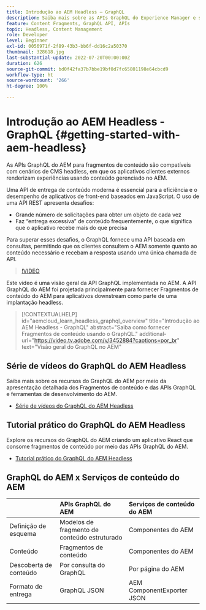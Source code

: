 ```yaml
---
title: Introdução ao AEM Headless — GraphQL
description: Saiba mais sobre as APIs GraphQL do Experience Manager e seus recursos.
feature: Content Fragments, GraphQL API, APIs
topic: Headless, Content Management
role: Developer
level: Beginner
exl-id: 0056971f-2f89-43b3-bb6f-dd16c2a50370
thumbnail: 328618.jpg
last-substantial-update: 2022-07-20T00:00:00Z
duration: 626
source-git-commit: bd0f42fa37b7bbe19bf0d7fc65801198e64cbcd9
workflow-type: ht
source-wordcount: '266'
ht-degree: 100%

---
```


# Introdução ao AEM Headless - GraphQL {#getting-started-with-aem-headless}

As APIs GraphQL do AEM para fragmentos de conteúdo
são compatíveis com cenários de CMS headless, em que os aplicativos clientes externos renderizam experiências usando conteúdo gerenciado no AEM.

Uma API de entrega de conteúdo moderna é essencial para a eficiência e o desempenho de aplicativos de front-end baseados em JavaScript. O uso de uma API REST apresenta desafios:

* Grande número de solicitações para obter um objeto de cada vez
* Faz “entrega excessiva” de conteúdo frequentemente, o que significa que o aplicativo recebe mais do que precisa

Para superar esses desafios, o GraphQL fornece uma API baseada em consultas, permitindo que os clientes consultem o AEM somente quanto ao conteúdo necessário e recebam a resposta usando uma única chamada de API.

>[!VIDEO](https://video.tv.adobe.com/v/3452884?quality=12&learn=on&captions=por_br)

Este vídeo é uma visão geral da API GraphQL implementada no AEM. A API GraphQL do AEM foi projetada principalmente para fornecer Fragmentos de conteúdo do AEM para aplicativos downstream como parte de uma implantação headless.

>[!CONTEXTUALHELP]
>id="aemcloud_learn_headless_graphql_overview"
>title="Introdução ao AEM Headless - GraphQL"
>abstract="Saiba como fornecer Fragmentos de conteúdo usando o GraphQL."
>additional-url="https://video.tv.adobe.com/v/3452884?captions=por_br" text="Visão geral do GraphQL no AEM"

## Série de vídeos do GraphQL do AEM Headless

Saiba mais sobre os recursos do GraphQL do AEM por meio da apresentação detalhada dos Fragmentos de conteúdo e das APIs GraphQL e ferramentas de desenvolvimento do AEM.

* [Série de vídeos do GraphQL do AEM Headless](./video-series/modeling-basics.md)

## Tutorial prático do GraphQL do AEM Headless

Explore os recursos do GraphQL do AEM criando um aplicativo React que consome fragmentos de conteúdo por meio das APIs GraphQL do AEM.

* [Tutorial prático do GraphQL do AEM Headless](./multi-step/overview.md)

## GraphQL do AEM x Serviços de conteúdo do AEM

|                                | APIs GraphQL do AEM | Serviços de conteúdo do AEM |
|--------------------------------|:-----------------|:---------------------|
| Definição de esquema | Modelos de fragmento de conteúdo estruturado | Componentes do AEM |
| Conteúdo | Fragmentos de conteúdo | Componentes do AEM |
| Descoberta de conteúdo | Por consulta do GraphQL | Por página do AEM |
| Formato de entrega | GraphQL JSON | AEM ComponentExporter JSON |
